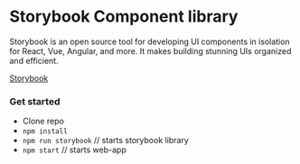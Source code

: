 # Storybook Component library

Storybook is an open source tool for developing UI components in isolation for React, Vue, Angular, and more. It makes building stunning UIs organized and efficient.

[Storybook](https://storybook.js.org/)

### Get started

- Clone repo
- `npm install`
- `npm run storybook` // starts storybook library
- `npm start` // starts web-app
